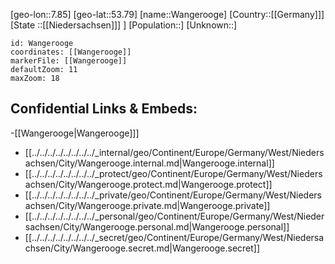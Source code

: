﻿---
location: [53.79,7.85]
mapzoom: [7,12] 
mapmarker: city 
type: City
tags:
- geo/City


SpocWebEntityId: 35440
isDeleted: false
confidential: public

---
[geo-lon::7.85]
[geo-lat::53.79]
[name::Wangerooge]
[Country::[[Germany]]]
[State ::[[Niedersachsen]]] ]
[Population::]
[Unknown::]


```leaflet
id: Wangerooge
coordinates: [[Wangerooge]]
markerFile: [[Wangerooge]]
defaultZoom: 11 
maxZoom: 18
```


## Confidential Links & Embeds: 
-[[Wangerooge|Wangerooge]]] 
- [[../../../../../../../../_internal/geo/Continent/Europe/Germany/West/Niedersachsen/City/Wangerooge.internal.md|Wangerooge.internal]] 
- [[../../../../../../../../_protect/geo/Continent/Europe/Germany/West/Niedersachsen/City/Wangerooge.protect.md|Wangerooge.protect]] 
- [[../../../../../../../../_private/geo/Continent/Europe/Germany/West/Niedersachsen/City/Wangerooge.private.md|Wangerooge.private]] 
- [[../../../../../../../../_personal/geo/Continent/Europe/Germany/West/Niedersachsen/City/Wangerooge.personal.md|Wangerooge.personal]] 
- [[../../../../../../../../_secret/geo/Continent/Europe/Germany/West/Niedersachsen/City/Wangerooge.secret.md|Wangerooge.secret]] 
